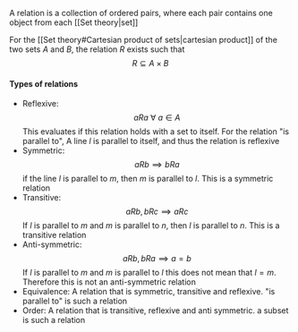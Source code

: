 A relation is a collection of ordered pairs, where each pair contains one object from each [[Set theory|set]]

For the [[Set theory#Cartesian product of sets|cartesian product]] of the two sets $A$ and $B$, the relation $R$ exists such that $$R\subseteq A\times B$$
#### Types of relations
- Reflexive: $$aRa\ \forall\ a\in A $$This evaluates if this relation holds with a set to itself. For the relation "is parallel to", A line $l$ is parallel to itself, and thus the relation is reflexive
- Symmetric:$$aRb\implies bRa$$if the line $l$ is parallel to $m$, then $m$ is parallel to $l$. This is a symmetric relation
- Transitive:$$aRb, bRc \implies aRc$$If $l$ is parallel to $m$ and $m$ is parallel to $n$, then $l$ is parallel to $n$. This is a transitive relation
- Anti-symmetric:$$aRb, bRa \implies a=b$$If $l$ is parallel to $m$ and $m$ is parallel to $l$ this does not mean that $l=m$. Therefore this is not an anti-symmetric relation
- Equivalence: A relation that is symmetric, transitive and reflexive. "is parallel to" is such a relation
- Order: A relation that is transitive, reflexive and anti symmetric. a subset is such a relation

